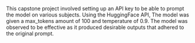 This capstone project involved setting up an API key to be able to prompt the model on various subjects. Using the HuggingFace API, The model was given a max_tokens amount of 100 and temperature of 0.9. 
The model was observed to be effective as it produced desirable outputs that adhered to the original prompt.
